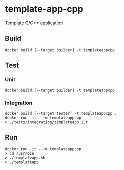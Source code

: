 # template-app-cpp
Template C/C++ application

## Build
```
docker build [--target builder] -t templateappcpp .
```

## Test

### Unit
```
docker build [--target builder] -t templateappcpp .
```

### Integration
```
docker build [--target tester] -t templateappcpp .
docker run -it --rm templateappcpp
> ./tests/integration/templateapp.i.t
```

## Run
```
docker run -it --rm templateappcpp
> cd /usr/bin
> ./templateapp.sh
> ./templateapp
```
